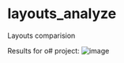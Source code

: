 # layouts_analyze
Layouts comparision

Results for o# project:
![image](https://user-images.githubusercontent.com/17771546/212048892-bcc6ab4e-4db3-4fb0-8b49-8c8e6c9b4eef.png)
